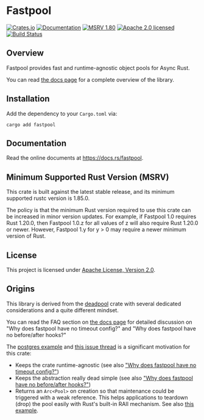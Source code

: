 # Fastpool

[![Crates.io][crates-badge]][crates-url]
[![Documentation][docs-badge]][docs-url]
[![MSRV 1.80][msrv-badge]](https://www.whatrustisit.com)
[![Apache 2.0 licensed][license-badge]][license-url]
[![Build Status][actions-badge]][actions-url]

[crates-badge]: https://img.shields.io/crates/v/fastpool.svg
[crates-url]: https://crates.io/crates/fastpool
[docs-badge]: https://docs.rs/fastpool/badge.svg
[msrv-badge]: https://img.shields.io/badge/MSRV-1.80-green?logo=rust
[docs-url]: https://docs.rs/fastpool
[license-badge]: https://img.shields.io/crates/l/fastpool
[license-url]: LICENSE
[actions-badge]: https://github.com/fast/fastpool/workflows/CI/badge.svg
[actions-url]:https://github.com/fast/fastpool/actions?query=workflow%3ACI

## Overview

Fastpool provides fast and runtime-agnostic object pools for Async Rust.

You can read [the docs page](https://docs.rs/fastpool/*/fastpool/) for a complete overview of the library.

## Installation

Add the dependency to your `Cargo.toml` via:

```shell
cargo add fastpool
```

## Documentation

Read the online documents at https://docs.rs/fastpool.

## Minimum Supported Rust Version (MSRV)

This crate is built against the latest stable release, and its minimum supported rustc version is 1.85.0.

The policy is that the minimum Rust version required to use this crate can be increased in minor version updates. For example, if Fastpool 1.0 requires Rust 1.20.0, then Fastpool 1.0.z for all values of z will also require Rust 1.20.0 or newer. However, Fastpool 1.y for y > 0 may require a newer minimum version of Rust.

## License

This project is licensed under [Apache License, Version 2.0](LICENSE).

## Origins

This library is derived from the [deadpool](https://docs.rs/deadpool/) crate with several dedicated considerations and a quite different mindset.

You can read the FAQ section on [the docs page](https://docs.rs/fastpool/*/fastpool/#faq) for detailed discussion on "Why does fastpool have no timeout config?" and "Why does fastpool have no before/after hooks?"

The [postgres example](examples/postgres) and [this issue thread](https://github.com/launchbadge/sqlx/issues/2276#issuecomment-2687157357) is a significant motivation for this crate:

* Keeps the crate runtime-agnostic (see also ["Why does fastpool have no timeout config?"](https://docs.rs/fastpool/*/fastpool/#why-does-fastpool-have-no-timeout-config))
* Keeps the abstraction really dead simple (see also ["Why does fastpool have no before/after hooks?"](https://docs.rs/fastpool/*/fastpool/#why-does-fastpool-have-no-beforeafter-hooks))
* Returns an `Arc<Pool>` on creation so that maintenance could be triggered with a weak reference. This helps applications to teardown (drop) the pool easily with Rust's built-in RAII mechanism. See also [this example](https://docs.rs/fastpool/*/fastpool/bounded/struct.Pool.html#method.retain).

